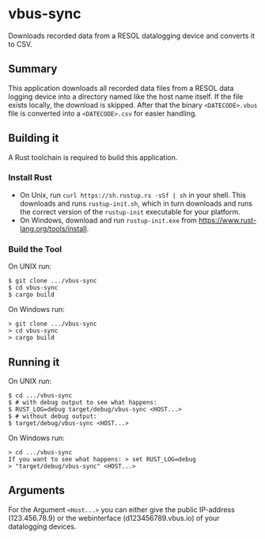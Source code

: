 # vbus-sync

Downloads recorded data from a RESOL datalogging device and converts it to CSV.


## Summary

This application downloads all recorded data files from a RESOL data logging device into a
directory named like the host name itself. If the file exists locally, the download is skipped.
After that the binary `<DATECODE>.vbus` file is converted into a `<DATECODE>.csv` for easier
handling.


## Building it

A Rust toolchain is required to build this application.
### Install Rust
* On Unix, run `curl https://sh.rustup.rs -sSf | sh` in your shell. This downloads and runs `rustup-init.sh`, which in turn downloads and runs the correct version of the `rustup-init` executable for your platform.
* On Windows, download and run `rustup-init.exe` from https://www.rust-lang.org/tools/install.

### Build the Tool

On UNIX run:
```
$ git clone .../vbus-sync
$ cd vbus-sync
$ cargo build
```
On Windows run:
```
> git clone .../vbus-sync
> cd vbus-sync
> cargo build
```

## Running it

On UNIX run:
```
$ cd .../vbus-sync
$ # with debug output to see what happens:
$ RUST_LOG=debug target/debug/vbus-sync <HOST...>
$ # without debug output:
$ target/debug/vbus-sync <HOST...>
```
On Windows run: 
```
> cd .../vbus-sync
If you want to see what happens: > set RUST_LOG=debug 
> "target/debug/vbus-sync" <HOST...>
```

## Arguments
For the Argument `<Host...>` you can either give the public IP-address (123.456.78.9) or the webinterface (d123456789.vbus.io) of your datalogging devices.    